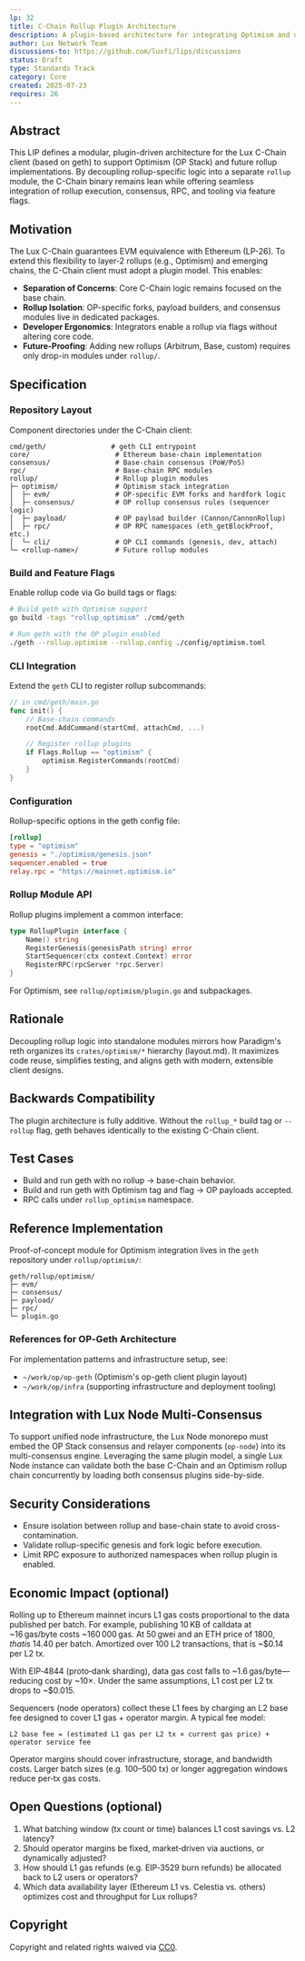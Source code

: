 ```yaml
---
lp: 32
title: C-Chain Rollup Plugin Architecture
description: A plugin-based architecture for integrating Optimism and other rollup stacks into the Lux C-Chain (geth) client
author: Lux Network Team
discussions-to: https://github.com/luxfi/lips/discussions
status: Draft
type: Standards Track
category: Core
created: 2025-07-23
requires: 26
---
```


## Abstract

This LIP defines a modular, plugin-driven architecture for the Lux C-Chain client (based on geth) to support Optimism (OP Stack) and future rollup implementations. By decoupling rollup-specific logic into a separate `rollup` module, the C-Chain binary remains lean while offering seamless integration of rollup execution, consensus, RPC, and tooling via feature flags.

## Motivation

The Lux C-Chain guarantees EVM equivalence with Ethereum (LP-26). To extend this flexibility to layer-2 rollups (e.g., Optimism) and emerging chains, the C-Chain client must adopt a plugin model. This enables:
- **Separation of Concerns**: Core C-Chain logic remains focused on the base chain.
- **Rollup Isolation**: OP-specific forks, payload builders, and consensus modules live in dedicated packages.
- **Developer Ergonomics**: Integrators enable a rollup via flags without altering core code.
- **Future-Proofing**: Adding new rollups (Arbitrum, Base, custom) requires only drop-in modules under `rollup/`.

## Specification

### Repository Layout

Component directories under the C-Chain client:
```
cmd/geth/                # geth CLI entrypoint
core/                     # Ethereum base-chain implementation
consensus/                # Base-chain consensus (PoW/PoS)
rpc/                      # Base-chain RPC modules
rollup/                   # Rollup plugin modules
├─ optimism/              # Optimism stack integration
│  ├─ evm/                # OP-specific EVM forks and hardfork logic
│  ├─ consensus/          # OP rollup consensus rules (sequencer logic)
│  ├─ payload/            # OP payload builder (Cannon/CannonRollup)
│  ├─ rpc/                # OP RPC namespaces (eth_getBlockProof, etc.)
│  └─ cli/                # OP CLI commands (genesis, dev, attach)
└─ <rollup-name>/         # Future rollup modules
```

### Build and Feature Flags

Enable rollup code via Go build tags or flags:

```bash
# Build geth with Optimism support
go build -tags "rollup_optimism" ./cmd/geth

# Run geth with the OP plugin enabled
./geth --rollup.optimism --rollup.config ./config/optimism.toml
```

### CLI Integration

Extend the `geth` CLI to register rollup subcommands:

```go
// in cmd/geth/main.go
func init() {
    // Base-chain commands
    rootCmd.AddCommand(startCmd, attachCmd, ...)

    // Register rollup plugins
    if Flags.Rollup == "optimism" {
        optimism.RegisterCommands(rootCmd)
    }
}
```

### Configuration

Rollup-specific options in the geth config file:

```toml
[rollup]
type = "optimism"
genesis = "./optimism/genesis.json"
sequencer.enabled = true
relay.rpc = "https://mainnet.optimism.io"
```

### Rollup Module API

Rollup plugins implement a common interface:

```go
type RollupPlugin interface {
    Name() string
    RegisterGenesis(genesisPath string) error
    StartSequencer(ctx context.Context) error
    RegisterRPC(rpcServer *rpc.Server)
}
```

For Optimism, see `rollup/optimism/plugin.go` and subpackages.

## Rationale

Decoupling rollup logic into standalone modules mirrors how Paradigm's reth organizes its `crates/optimism/*` hierarchy (layout.md). It maximizes code reuse, simplifies testing, and aligns geth with modern, extensible client designs.

## Backwards Compatibility

The plugin architecture is fully additive. Without the `rollup_*` build tag or `--rollup` flag, geth behaves identically to the existing C-Chain client.

## Test Cases

- Build and run geth with no rollup → base-chain behavior.
- Build and run geth with Optimism tag and flag → OP payloads accepted.
- RPC calls under `rollup_optimism` namespace.

## Reference Implementation

Proof-of-concept module for Optimism integration lives in the `geth` repository under `rollup/optimism/`:
```text
geth/rollup/optimism/
├─ evm/
├─ consensus/
├─ payload/
├─ rpc/
└─ plugin.go
```

### References for OP‑Geth Architecture

For implementation patterns and infrastructure setup, see:
- `~/work/op/op-geth` (Optimism's op-geth client plugin layout)
- `~/work/op/infra` (supporting infrastructure and deployment tooling)

## Integration with Lux Node Multi-Consensus

To support unified node infrastructure, the Lux Node monorepo must embed the OP Stack consensus and relayer components (`op-node`) into its multi-consensus engine. Leveraging the same plugin model, a single Lux Node instance can validate both the base C-Chain and an Optimism rollup chain concurrently by loading both consensus plugins side-by-side.

## Security Considerations

- Ensure isolation between rollup and base-chain state to avoid cross-contamination.
- Validate rollup-specific genesis and fork logic before execution.
- Limit RPC exposure to authorized namespaces when rollup plugin is enabled.
## Economic Impact (optional)

Rolling up to Ethereum mainnet incurs L1 gas costs proportional to the data published per batch. For example, publishing 10 KB of calldata at ~16 gas/byte costs ~160 000 gas. At 50 gwei and an ETH price of $1 800, that is ~$14.40 per batch. Amortized over 100 L2 transactions, that is ~$0.14 per L2 tx.

With EIP‑4844 (proto‑dank sharding), data gas cost falls to ~1.6 gas/byte—reducing cost by ~10×. Under the same assumptions, L1 cost per L2 tx drops to ~$0.015.

Sequencers (node operators) collect these L1 fees by charging an L2 base fee designed to cover L1 gas + operator margin. A typical fee model:
```
L2 base fee = (estimated L1 gas per L2 tx × current gas price) + operator service fee
```
Operator margins should cover infrastructure, storage, and bandwidth costs. Larger batch sizes (e.g. 100–500 tx) or longer aggregation windows reduce per‑tx gas costs.

## Open Questions (optional)

1. What batching window (tx count or time) balances L1 cost savings vs. L2 latency?
2. Should operator margins be fixed, market‑driven via auctions, or dynamically adjusted?
3. How should L1 gas refunds (e.g. EIP‑3529 burn refunds) be allocated back to L2 users or operators?
4. Which data availability layer (Ethereum L1 vs. Celestia vs. others) optimizes cost and throughput for Lux rollups?

## Copyright

Copyright and related rights waived via [CC0](https://creativecommons.org/publicdomain/zero/1.0/).